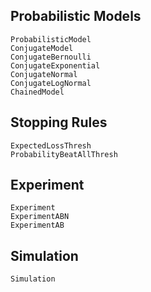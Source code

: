 ## Probabilistic Models

```@docs
ProbabilisticModel
ConjugateModel
ConjugateBernoulli
ConjugateExponential
ConjugateNormal
ConjugateLogNormal
ChainedModel
```

## Stopping Rules

```@docs
ExpectedLossThresh
ProbabilityBeatAllThresh
```

## Experiment

```@docs
Experiment
ExperimentABN
ExperimentAB
```

## Simulation

```@docs
Simulation
```
